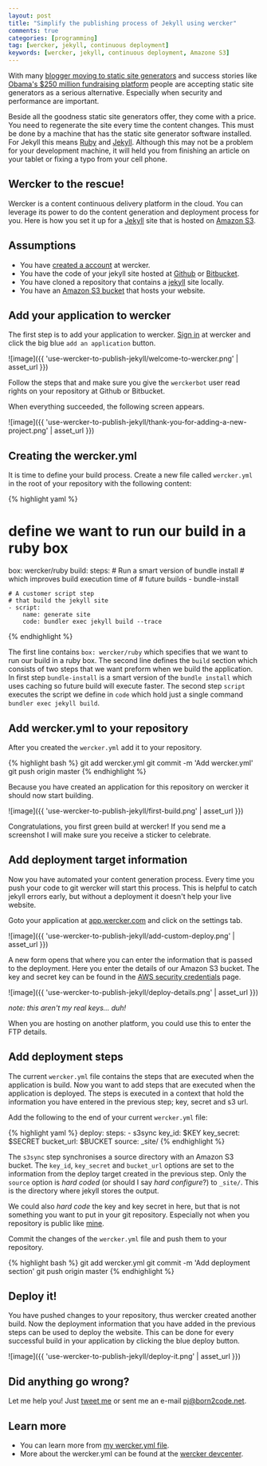 ```yaml
---
layout: post
title: "Simplify the publishing process of Jekyll using wercker"
comments: true
categories: [programming]
tag: [wercker, jekyll, continuous deployment]
keywords: [wercker, jekyll, continuous deployment, Amazone S3]
---
```


With many [blogger moving to static site generators](https://www.google.nl/search?q=popular+bloggers+moving+to+jekyll) and success stories like [Obama's $250 million fundraising platform](http://kylerush.net/blog/meet-the-obama-campaigns-250-million-fundraising-platform/) people are accepting static site generators as a serious alternative. Especially when security and performance are important.

Beside all the goodness static site generators offer, they come with a price. You need to regenerate the site every time the content changes. This must be done by a machine that has the static site generator software installed. For Jekyll this means [Ruby](http://www.ruby-lang.org/) and [Jekyll](http://jekyllrb.com). Although this may not be a problem for your development machine, it will held you from finishing an article on your tablet or fixing a typo from your cell phone.

## Wercker to the rescue!

Wercker is a content continuous delivery platform in the cloud. You can leverage its power to do the content generation and deployment process for you. Here is how you set it up for a [Jekyll](http://jekyllrb.com) site that is hosted on [Amazon S3](http://aws.amazon.com/s3/).

## Assumptions

* You have [created a account](https://app.wercker.com/users/new/) at wercker.
* You have the code of your jekyll site hosted at [Github](http://github.com) or [Bitbucket](http://bitbucket.com).
* You have cloned a repository that contains a [jekyll](http://jekyllrb.com) site locally.
* You have an [Amazon S3 bucket](http://docs.aws.amazon.com/AmazonS3/latest/dev/HostingWebsiteOnS3Setup.html) that hosts your website.

## Add your application to wercker

The first step is to add your application to wercker. [Sign in](http://app.wercker.com/) at wercker and click the big blue `add an application` button. 

![image]({{ 'use-wercker-to-publish-jekyll/welcome-to-wercker.png' | asset_url }})

Follow the steps that and make sure you give the `werckerbot` user read rights on your repository at Github or Bitbucket.

When everything succeeded, the following screen appears.

![image]({{ 'use-wercker-to-publish-jekyll/thank-you-for-adding-a-new-project.png' | asset_url }})

## Creating the wercker.yml
It is time to define your build process. Create a new file called `wercker.yml` in the root of your repository with the following content:

{% highlight yaml %}
# define we want to run our build in a ruby box
box: wercker/ruby
build:
  steps:
    # Run a smart version of bundle install
    # which improves build execution time of
    # future builds
    - bundle-install
    
    # A customer script step 
    # that build the jekyll site
    - script:
        name: generate site
        code: bundler exec jekyll build --trace
{% endhighlight %}

The first line contains `box: wercker/ruby` which specifies that we want to run our build in a ruby box.
The second line defines the `build` section which consists of two steps that we want preform when we build the application. In first step `bundle-install` is a smart version of the `bundle install` which uses caching so future build will execute faster. The second step `script` executes the script we define in `code` which hold just a single command `bundler exec jekyll build`.

## Add wercker.yml to your repository

After you created the `wercker.yml` add it to your repository.

{% highlight bash %}
git add wercker.yml
git commit -m 'Add wercker.yml'
git push origin master
{% endhighlight %}

Because you have created an application for this repository on wercker it should now start building.

![image]({{ 'use-wercker-to-publish-jekyll/first-build.png' | asset_url }})

Congratulations, you first green build at wercker! If you send me a screenshot I will make sure you receive a sticker to celebrate.

## Add deployment target information
Now you have automated your content generation process. Every time you push your code to git wercker will start this process. This is helpful to catch jekyll errors early, but without a deployment it doesn't help your live website.

Goto your application at [app.wercker.com](https://app.wercker.com) and click on the settings tab.

![image]({{ 'use-wercker-to-publish-jekyll/add-custom-deploy.png' | asset_url }})

A new form opens that where you can enter the information that is passed to the deployment. Here you enter the details of our Amazon S3 bucket. The key and secret key can be found in the [AWS security credentials](https://portal.aws.amazon.com/gp/aws/securityCredentials) page.

![image]({{ 'use-wercker-to-publish-jekyll/deploy-details.png' | asset_url }})

_note: this aren't my real keys… duh!_

When you are hosting on another platform, you could use this to enter the FTP details.

## Add deployment steps
The current `wercker.yml` file contains the steps that are executed when the application is build. Now you want to add steps that are executed when the application is deployed. The steps is executed in a context that hold the information you have entered in the previous step; key, secret and s3 url.

Add the following to the end of your current `wercker.yml` file:

{% highlight yaml %}
deploy:
  steps:
    - s3sync
        key_id: $KEY
        key_secret: $SECRET
        bucket_url: $BUCKET
        source: _site/
{% endhighlight %}

The `s3sync` step synchronises a source directory with an Amazon S3 bucket. The `key_id`, `key_secret` and `bucket_url` options are set to the information from the deploy target created in the previous step. Only the `source` option is _hard coded_ (or should I say _hard configure_?) to `_site/`. This is the directory where jekyll stores the output.

We could also _hard code_ the key and key secret in here, but that is not something you want to put in your git repository. Especially not when you repository is public like [mine](https://github.com/pjvds/born2code.net).

Commit the changes of the `wercker.yml` file and push them to your repository.

{% highlight bash %}
git add wercker.yml
git commit -m 'Add deployment section'
git push origin master
{% endhighlight %}

## Deploy it!
You have pushed changes to your repository, thus wercker created another build. Now the deployment information that you have added in the previous steps can be used to deploy the website. This can be done for every successful build in your application by clicking the blue deploy button.

![image]({{ 'use-wercker-to-publish-jekyll/deploy-it.png' | asset_url }})

## Did anything go wrong?
Let me help you! Just [tweet me](http://twitter.com/pjvds) or sent me an e-mail [pj@born2code.net](mailto:pj@born2code.net).

## Learn more

* You can learn more from [my wercker.yml file](https://github.com/pjvds/born2code.net/blob/master/wercker.yml).
* More about the wercker.yml can be found at the [wercker devcenter](http://devcenter.wercker.com/articles/werckeryml/).